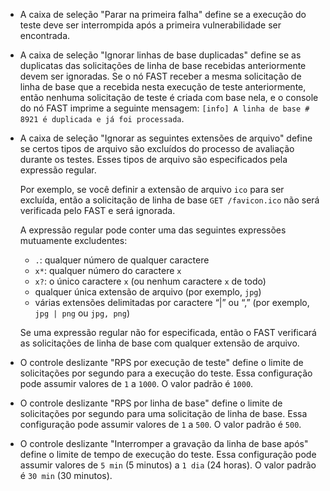 * A caixa de seleção "Parar na primeira falha" define se a execução do teste deve ser interrompida após a primeira vulnerabilidade ser encontrada.
* A caixa de seleção "Ignorar linhas de base duplicadas" define se as duplicatas das solicitações de linha de base recebidas anteriormente devem ser ignoradas. Se o nó FAST receber a mesma solicitação de linha de base que a recebida nesta execução de teste anteriormente, então nenhuma solicitação de teste é criada com base nela, e o console do nó FAST imprime a seguinte mensagem: `[info] A linha de base # 8921 é duplicada e já foi processada`.
* A caixa de seleção "Ignorar as seguintes extensões de arquivo" define se certos tipos de arquivo são excluídos do processo de avaliação durante os testes. Esses tipos de arquivo são especificados pela expressão regular.
    
    Por exemplo, se você definir a extensão de arquivo `ico` para ser excluída, então a solicitação de linha de base `GET /favicon.ico` não será verificada pelo FAST e será ignorada.
        
    A expressão regular pode conter uma das seguintes expressões mutuamente excludentes:
        
    * `.`: qualquer número de qualquer caractere
    * `x*`: qualquer número do caractere `x`
    * `x?`: o único caractere `x` (ou nenhum caractere `x` de todo)
    * qualquer única extensão de arquivo (por exemplo, `jpg`)
    * várias extensões delimitadas por caractere “|” ou “,” (por exemplo, `jpg | png` ou `jpg, png`)
        
    Se uma expressão regular não for especificada, então o FAST verificará as solicitações de linha de base com qualquer extensão de arquivo.
    
* O controle deslizante "RPS por execução de teste" define o limite de solicitações por segundo para a execução do teste. Essa configuração pode assumir valores de `1` a `1000`. O valor padrão é `1000`.
* O controle deslizante "RPS por linha de base" define o limite de solicitações por segundo para uma solicitação de linha de base. Essa configuração pode assumir valores de `1` a `500`. O valor padrão é `500`.
* O controle deslizante "Interromper a gravação da linha de base após" define o limite de tempo de execução do teste. Essa configuração pode assumir valores de `5 min` (5 minutos) a `1 dia` (24 horas). O valor padrão é `30 min` (30 minutos).